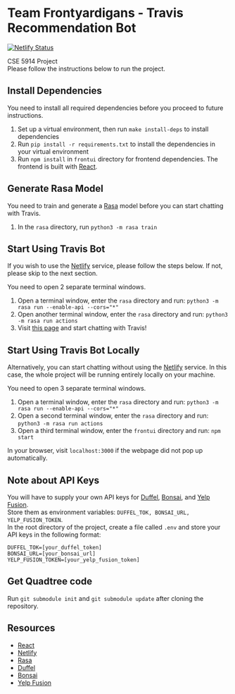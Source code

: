 # Team Frontyardigans - Travis Recommendation Bot

[![Netlify Status](https://api.netlify.com/api/v1/badges/d501e335-73f3-4642-aeb3-a744a23ec626/deploy-status)](https://app.netlify.com/sites/frontyardigans-travis/deploys)  

CSE 5914 Project  
Please follow the instructions below to run the project.

## Install Dependencies

You need to install all required dependencies before you proceed to future instructions.

1. Set up a virtual environment, then run ```make install-deps``` to install dependencies
2. Run ```pip install -r requirements.txt``` to install the dependencies in your virtual environment  
3. Run ```npm install``` in ```frontui``` directory for frontend dependencies. The frontend is built with [React](https://react.dev/).

## Generate Rasa Model

You need to train and generate a [Rasa](https://rasa.com/) model before you can start chatting with Travis.

1. In the ```rasa``` directory, run ```python3 -m rasa train```

## Start Using Travis Bot

If you wish to use the [Netlify](https://www.netlify.com/) service, please follow the steps below. If not, please skip to the next section.  

You need to open 2 separate terminal windows.  

1. Open a terminal window, enter the ```rasa``` directory and run: ```python3 -m rasa run --enable-api --cors="*"```
2. Open another terminal window, enter the ```rasa``` directory and run: ```python3 -m rasa run actions```
3. Visit [this page](https://frontyardigans-travis.netlify.app/) and start chatting with Travis!

## Start Using Travis Bot Locally

Alternatively, you can start chatting without using the [Netlify](https://www.netlify.com/) service. In this case, the whole project will be running entirely locally on your machine.  

You need to open 3 separate terminal windows.  

1. Open a terminal window, enter the ```rasa``` directory and run: ```python3 -m rasa run --enable-api --cors="*"```
2. Open a second terminal window, enter the ```rasa``` directory and run: ```python3 -m rasa run actions```
3. Open a third terminal window, enter the ```frontui``` directory and run: ```npm start```

In your browser, visit ```localhost:3000``` if the webpage did not pop up automatically.

## Note about API Keys

You will have to supply your own API keys for [Duffel](https://duffel.com/), [Bonsai](https://bonsai.io/), and [Yelp Fusion](https://fusion.yelp.com/).  
Store them as environment variables: ```DUFFEL_TOK, BONSAI_URL, YELP_FUSION_TOKEN```.  
In the root directory of the project, create a file called ```.env``` and store your API keys in the following format:  

``` .env
DUFFEL_TOK=[your_duffel_token]  
BONSAI_URL=[your_bonsai_url]  
YELP_FUSION_TOKEN=[your_yelp_fusion_token]
```

## Get Quadtree code
Run `git submodule init` and `git submodule update` after cloning the repository.

## Resources

- [React](https://react.dev/)
- [Netlify](https://www.netlify.com/)
- [Rasa](https://rasa.com/)
- [Duffel](https://duffel.com/)
- [Bonsai](https://bonsai.io/)
- [Yelp Fusion](https://fusion.yelp.com/)
